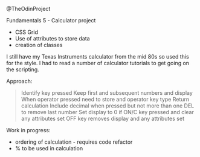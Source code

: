@TheOdinProject

Fundamentals 5 - Calculator project

- CSS Grid
- Use of attributes to store data
- creation of classes

I still have my Texas Instruments calculator from the mid 80s so used this for the style.  I had to read a number of calculator tutorials to get going on the scripting.

Approach:
> Identify key pressed
> Keep first and subsequent numbers and display
> When operator pressed need to store and operator key type
> Return calculation
> Include decimal when pressed but not more than one
> DEL to remove last number
> Set display to 0 if ON/C key pressed and clear any attributes set
> OFF key removes display and any attributes set


Work in progress:
- ordering of calculation - requires code refactor
- % to be used in calculation